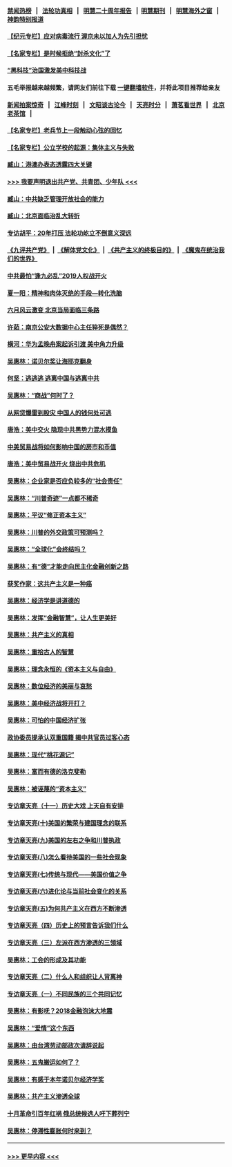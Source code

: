 #### [禁闻热榜](热点新闻.md?=0)  &nbsp;&nbsp;|&nbsp;&nbsp; [法轮功真相](https://github.com/gfw-breaker/truth/blob/master/README.md?=0) &nbsp;&nbsp;|&nbsp;&nbsp; [明慧二十周年报告](https://github.com/gfw-breaker/mh-reports/blob/master/README.md?=0) &nbsp;&nbsp;|&nbsp;&nbsp;[明慧期刊](https://github.com/gfw-breaker/mh-qikan) &nbsp;&nbsp;|&nbsp;&nbsp; [明慧海外之窗](https://github.com/gfw-breaker/mh-news/blob/master/README.md?=0) &nbsp;&nbsp;|&nbsp;&nbsp; [神韵特别报道](https://github.com/gfw-breaker/mh-news/blob/master/shenyun.md?=0)
#### [【纪元专栏】应对病毒流行 渥京未以加人为先引担忧](../pages/nsc423/n11875714.md?t=02262302) 
#### [【名家专栏】是时候拒绝“封杀文化”了](../pages/nsc423/n11814093.md?t=02262302) 
#### [“黑科技”治国激发美中科技战](../pages/nsc423/n11638056.md?t=02262302) 
#### 五毛举报越来越频繁，请网友们前往下载 [一键翻墙软件](https://github.com/gfw-breaker/ssr-accounts)，并将此项目推荐给亲友
#### [新闻拍案惊奇](https://github.com/gfw-breaker/banned-news/blob/master/pages/link4.md) &nbsp;&nbsp;|&nbsp;&nbsp; [江峰时刻](https://github.com/gfw-breaker/banned-news/blob/master/pages/link4.md) &nbsp;&nbsp;|&nbsp;&nbsp; [文昭谈古论今](https://github.com/gfw-breaker/banned-news/blob/master/pages/link4.md) &nbsp;&nbsp;|&nbsp;&nbsp; [天亮时分](https://github.com/gfw-breaker/banned-news/blob/master/pages/link4.md) &nbsp;&nbsp;|&nbsp;&nbsp; [萧茗看世界](https://github.com/gfw-breaker/banned-news/blob/master/pages/link4.md) &nbsp;&nbsp;|&nbsp;&nbsp; [北京老茶馆](https://github.com/gfw-breaker/banned-news/blob/master/pages/link4.md) &nbsp;&nbsp;|&nbsp;&nbsp; 
#### [【名家专栏】老兵节上一段触动心弦的回忆](../pages/nsc423/n11646016.md?t=02262302) 
#### [【名家专栏】公立学校的起源：集体主义与失败](../pages/nsc423/n11601833.md?t=02262302) 
#### [臧山：港澳办表态透露四大关键](../pages/nsc423/n11421628.md?t=02262302) 
#### [>>> 我要声明退出共产党、共青团、少年队 <<<](https://github.com/begood0513/goodnews/blob/master/quit/letter.md) 
#### [臧山：中共缺乏管理开放社会的能力](../pages/nsc423/n11407457.md?t=02262302) 
#### [臧山：北京面临治乱大转折](../pages/nsc423/n11406895.md?t=02262302) 
#### [专访胡平：20年打压 法轮功屹立不倒意义深远](../pages/nsc423/n11398800.md?t=02262302) 
#### [《九评共产党》](https://github.com/begood0513/9ping.md/blob/master/README.md) &nbsp;|&nbsp; [《解体党文化》](../../../../jtdwh.md/blob/master/README.md)  &nbsp;|&nbsp; [《共产主义的终极目的》](../../../../gczydzjmd.md/blob/master/README.md) &nbsp;|&nbsp; [《魔鬼在统治我们的世界》](../../../../mgztzwmdsj.md/blob/master/README.md) 
#### [中共最怕“逢九必乱”2019人权战开火](../pages/nsc423/n11385248.md?t=02262302) 
#### [夏一阳：精神和肉体灭绝的手段—转化洗脑](../pages/nsc423/n11368250.md?t=02262302) 
#### [六月风云激变 北京当局面临三条路](../pages/nsc423/n11313668.md?t=02262302) 
#### [许茹：南京公安大数据中心主任猝死是偶然？](../pages/nsc423/n11064744.md?t=02262302) 
#### [横河：华为孟晚舟案起诉引渡 美中角力升级](../pages/nsc423/n11027230.md?t=02262302) 
#### [吴惠林：诺贝尔奖让海耶克翻身](../pages/nsc423/n10890049.md?t=02262302) 
#### [何坚：逃逃逃 逃离中国与逃离中共](../pages/nsc423/n10592891.md?t=02262302) 
#### [吴惠林：“商战”何时了？](../pages/nsc423/n10573558.md?t=02262302) 
#### [从网贷爆雷到股灾 中国人的钱何处可逃](../pages/nsc423/n10572800.md?t=02262302) 
#### [唐浩：美中交火 隐现中共黑势力混水摸鱼](../pages/nsc423/n10544040.md?t=02262302) 
#### [中美贸易战将如何影响中国的房市和币值](../pages/nsc423/n10543697.md?t=02262302) 
#### [唐浩：美中贸易战开火 烧出中共危机](../pages/nsc423/n10540126.md?t=02262302) 
#### [吴惠林：企业家是否应负较多的“社会责任”](../pages/nsc423/n10535022.md?t=02262302) 
#### [吴惠林：“川普奇迹”一点都不稀奇](../pages/nsc423/n10512808.md?t=02262302) 
#### [吴惠林：平议“修正资本主义”](../pages/nsc423/n10495724.md?t=02262302) 
#### [吴惠林：川普的外交政策可预测吗？](../pages/nsc423/n10462387.md?t=02262302) 
#### [吴惠林：“全球化”会终结吗？](../pages/nsc423/n10452838.md?t=02262302) 
#### [吴惠林：有“德”才能走向民主化金融创新之路](../pages/nsc423/n10432292.md?t=02262302) 
#### [获奖作家：这共产主义是一种癌](../pages/nsc423/n10431541.md?t=02262302) 
#### [吴惠林：经济学是讲道德的](../pages/nsc423/n10398014.md?t=02262302) 
#### [吴惠林：发挥“金融智慧”，让人生更美好](../pages/nsc423/n10375019.md?t=02262302) 
#### [吴惠林：共产主义的真相](../pages/nsc423/n10351394.md?t=02262302) 
#### [吴惠林：重拾古人的智慧](../pages/nsc423/n10337691.md?t=02262302) 
#### [吴惠林：理念永恒的《资本主义与自由》](../pages/nsc423/n10316274.md?t=02262302) 
#### [吴惠林：数位经济的美丽与哀愁](../pages/nsc423/n10292946.md?t=02262302) 
#### [吴惠林：美中经济战将开打？](../pages/nsc423/n10258825.md?t=02262302) 
#### [吴惠林：可怕的中国经济扩张](../pages/nsc423/n10219147.md?t=02262302) 
#### [政协委员提承认双重国籍 揭中共官员过客心态](../pages/nsc423/n10208809.md?t=02262302) 
#### [吴惠林：现代“桃花源记”](../pages/nsc423/n10185234.md?t=02262302) 
#### [吴惠林：富而有德的洛克斐勒](../pages/nsc423/n10142264.md?t=02262302) 
#### [吴惠林：被诬蔑的“资本主义”](../pages/nsc423/n10124816.md?t=02262302) 
#### [专访章天亮（十一）历史大戏 上天自有安排](../pages/nsc423/n10094905.md?t=02262302) 
#### [专访章天亮(十)美国的繁荣与建国理念的联系](../pages/nsc423/n10094899.md?t=02262302) 
#### [专访章天亮(九)美国的左右之争和川普执政](../pages/nsc423/n10094889.md?t=02262302) 
#### [专访章天亮(八)怎么看待美国的一些社会现象](../pages/nsc423/n10094857.md?t=02262302) 
#### [专访章天亮(七)传统与现代——美国价值之争](../pages/nsc423/n10093140.md?t=02262302) 
#### [专访章天亮(六)进化论与当前社会变化的关系](../pages/nsc423/n10092036.md?t=02262302) 
#### [专访章天亮(五)为何共产主义在西方不断渗透](../pages/nsc423/n10083620.md?t=02262302) 
#### [专访章天亮（四）历史上的预言告诉我们什么](../pages/nsc423/n10083606.md?t=02262302) 
#### [专访章天亮（三）左派在西方渗透的三领域](../pages/nsc423/n10081115.md?t=02262302) 
#### [吴惠林：工会的形成及其功能](../pages/nsc423/n10080633.md?t=02262302) 
#### [专访章天亮（二）什么人和组织让人背离神](../pages/nsc423/n10076637.md?t=02262302) 
#### [专访章天亮（一）不同民族的三个共同记忆](../pages/nsc423/n10074188.md?t=02262302) 
#### [吴惠林：有影呒？2018金融泡沫大地震](../pages/nsc423/n10040534.md?t=02262302) 
#### [吴惠林：“爱情”这个东西](../pages/nsc423/n10019423.md?t=02262302) 
#### [吴惠林：由台湾劳动部政次请辞说起](../pages/nsc423/n9979679.md?t=02262302) 
#### [吴惠林：五鬼搬运如何了？](../pages/nsc423/n9925338.md?t=02262302) 
#### [吴惠林：有感于本年诺贝尔经济学奖](../pages/nsc423/n9871883.md?t=02262302) 
#### [吴惠林：共产主义渗透全球](../pages/nsc423/n9812748.md?t=02262302) 
#### [十月革命引百年红祸 俄总统候选人吁下葬列宁](../pages/nsc423/n9810182.md?t=02262302) 
#### [吴惠林：停滞性膨胀何时来到？](../pages/nsc423/n9764136.md?t=02262302) 

----
#### [ >>> 更早内容 <<< ](../indexes/nsc423-earlier.md)
